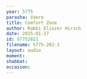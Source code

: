 ```yaml
---
year: 5775
parasha: Vaera
title: Comfort Zone
author: Rabbi Eliezer Hirsch
date: 2015-01-17
id: 57752021
filename: 5775-202-1
layout: audio
moment: 
shabbat: 
occasion: 
---
```

